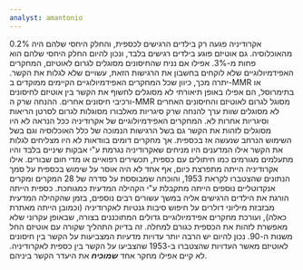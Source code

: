 ```yaml
---
analyst: amantonio
---
```


אקרודיניה פגעה רק בילדים הרגישים לכספית, והחלק היחסי שלהם היה 0.2% מהאוכלוסיה. גם אוטיזם פוגע בילדים רגישים בלבד, ונכון להיום החלק היחסי שלהם הוא פחות מ-3%. אפילו אם נניח שהחיסונים מסוגלים לגרום לאוטיזם, המחקרים האפידמיולוגיים שלא לוקחים בחשבון את הרגישות הזאת, עשויים שלא לגלות את הקשר. יתרה מכך, כיוון שכל המחקרים האפידמיולוגיים הקיימים ממוקדים ב-MMR או בתימרוסל, הם אפילו באופן תיאורתי לא מסוגלים לחשוף את הקשר בין אוטיזם לחיסונים ורכיבי חיסונים אחרים. ההנחה שרק ה-MMR מסוגל לגרום לאוטיזם והחיסונים האחרים לא מסוגלים שוות ערך להנחה שרק סיגריות מאלבורו מסוגלות לגרום לסרטן הריאות וסיגריות אחרות לא. המחקרים האפידמיולוגיים של אקרודיניה ככל הנראה לא היו מסוגלים לזהות את הקשר גם בשל הרגישות הנמוכה של כלל האוכלוסיה וגם בשל השימוש הנרחב שנעשה אז בכספית. אך מחקרים דומים בוודאות לא היו מצליחים לגלות את הקשר אילו המדענים היו מניחים שאקרודיניה נגרמת ע"י אבקות שיניים בלבד והיו מתעלמים מגורמים כמו חיתולים עם כספית, תכשירים רפואיים או מדי חום שבורים.
אילו אקרודיניה הייתה מתפרצת כיום, אף אחד לא היה אוסר על שימוש בכספית על סמך הנתונים שהצטברו לקראת 1953, והוכחה שמבוססת על סדרה של 28 המקרים ומקרים אנקדוטליים נוספים הייתה מתקבלת ע"י הקהילה המדעית כמגוחכת. כספית הייתה הורגת את הילדים הרגישים אליה במשך עשורים רבים נוספים, בזמן שהקהילה המדעית מבזבזת מיליוני דולרים על חיפוש סיבות גנטיות לאקרודיניה (וכמובן הייתה מאתרת כאלה), ועורכת מחקרים אפידמיולוגיים גדולים המתוכננים בצורה, שבאופן עקרוני שלא מאפשרת לזהות את הכספית כגורם למחלה.
זה בדיוק התהליך שקורה עם אוטיזם החל משנות ה-90. נכון להיום יש הרבה יותר עדויות מדעיות המצביעות על הקשר בין חיסונים לאוטיזם מאשר העדויות שהצטברו ב-1953 שהצביעו על הקשר בין כספית לאקרודיניה. לא קיים אפילו מחקר אחד ***שמוכיח*** את היעדר הקשר ביניהם.
